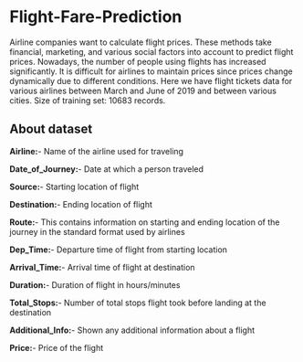 # Flight-Fare-Prediction
Airline companies want to calculate flight prices. These methods take financial, marketing, and various social factors into account to predict flight prices.
Nowadays, the number of people using flights has increased significantly. It is difficult for airlines to maintain prices since prices change dynamically due to different conditions. Here we have flight tickets data for various airlines between March and June of 2019 and between various cities. Size of training set: 10683 records.

## About dataset
**Airline:**- Name of the airline used for traveling

**Date_of_Journey:**- Date at which a person traveled

**Source:**- Starting location of flight

**Destination:**- Ending location of flight

**Route:**- This contains information on starting and ending location of the journey in the standard format used by airlines

**Dep_Time:**- Departure time of flight from starting location

**Arrival_Time:**- Arrival time of flight at destination

**Duration:**- Duration of flight in hours/minutes

**Total_Stops:**- Number of total stops flight took before landing at the destination

**Additional_Info:**- Shown any additional information about a flight

**Price:**- Price of the flight
